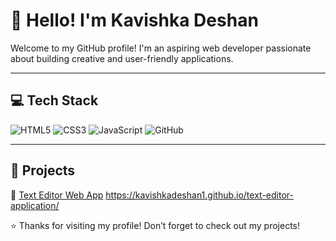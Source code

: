 # 👋 Hello! I'm Kavishka Deshan

Welcome to my GitHub profile! I'm an aspiring web developer passionate about building creative and user-friendly applications.

---

## 💻 Tech Stack

![HTML5](https://img.shields.io/badge/HTML5-E34F26?style=flat&logo=html5&logoColor=white)
![CSS3](https://img.shields.io/badge/CSS3-1572B6?style=flat&logo=css3&logoColor=white)
![JavaScript](https://img.shields.io/badge/JavaScript-F7DF1E?style=flat&logo=javascript&logoColor=black)
![GitHub](https://img.shields.io/badge/GitHub-181717?style=flat&logo=github&logoColor=white)

---

## 🚀 Projects
🔗 [Text Editor Web App](https://kavishkadeshan1.github.io/text-editor-application/)
https://kavishkadeshan1.github.io/text-editor-application/

⭐️ Thanks for visiting my profile! Don’t forget to check out my projects!

